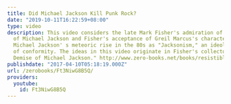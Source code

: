 ```yaml
---
title: Did Michael Jackson Kill Punk Rock?
date: "2019-10-11T16:22:59+08:00"
type: video
description: This video considers the late Mark Fisher's admiration of the early music
  of Michael Jackson and Fisher's acceptance of Greil Marcus's characterization of
  Michael Jackson' s meteoric rise in the 80s as "Jacksonism," an ideological moment
  of conformity. The ideas in this video originate in Fisher's collecton "The Resistable
  Demise of Michael Jackson." http://www.zero-books.net/books/resistible-demise-of-michael-jackson-the
publishdate: "2017-04-10T05:18:19.000Z"
url: /zerobooks/Ft3NiwG8B5Q/
providers:
  youtube:
    id: Ft3NiwG8B5Q
---
```

